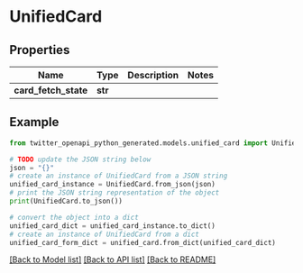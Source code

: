 # UnifiedCard


## Properties

Name | Type | Description | Notes
------------ | ------------- | ------------- | -------------
**card_fetch_state** | **str** |  | 

## Example

```python
from twitter_openapi_python_generated.models.unified_card import UnifiedCard

# TODO update the JSON string below
json = "{}"
# create an instance of UnifiedCard from a JSON string
unified_card_instance = UnifiedCard.from_json(json)
# print the JSON string representation of the object
print(UnifiedCard.to_json())

# convert the object into a dict
unified_card_dict = unified_card_instance.to_dict()
# create an instance of UnifiedCard from a dict
unified_card_form_dict = unified_card.from_dict(unified_card_dict)
```
[[Back to Model list]](../README.md#documentation-for-models) [[Back to API list]](../README.md#documentation-for-api-endpoints) [[Back to README]](../README.md)


